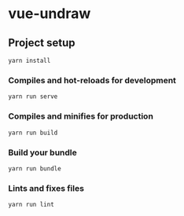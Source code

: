 # vue-undraw

## Project setup
```
yarn install
```

### Compiles and hot-reloads for development
```
yarn run serve
```

### Compiles and minifies for production
```
yarn run build
```

### Build your bundle
```
yarn run bundle
```

### Lints and fixes files
```
yarn run lint
```
